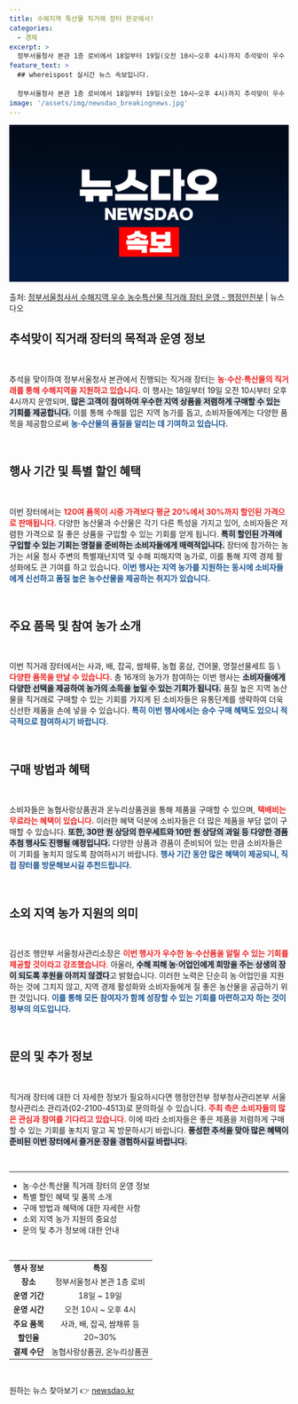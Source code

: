 ```yaml
---
title: 수해지역 특산물 직거래 장터 한곳에서!
categories:
  - 경제
excerpt: >
  정부서울청사 본관 1층 로비에서 18일부터 19일(오전 10시~오후 4시)까지 추석맞이 우수 농수산특산물 직…
feature_text: >
  ## whereispost 실시간 뉴스 속보입니다.

  정부서울청사 본관 1층 로비에서 18일부터 19일(오전 10시~오후 4시)까지 추석맞이 우수 농수산특산물 직…
image: '/assets/img/newsdao_breakingnews.jpg'
---
```


![뉴스다오 속보](/assets/img/newsdao_breakingnews.jpg)

<p>출처: <a href="https://newsdao.kr/1961" rel="dofollow">정부서울청사서 수해지역 우수 농수특산물 직거래 장터 운영 - 행정안전부</a> | 뉴스다오</p>

<h2 data-ke-size="size26">추석맞이 직거래 장터의 목적과 운영 정보</h2>

<p data-ke-size="size16">&nbsp;</p>

추석을 맞이하여 정부서울청사 본관에서 진행되는 직거래 장터는 <b><span style="color: #ee2323;">농·수산·특산물의 직거래를 통해 수해지역을 지원하고 있습니다.</span></b> 이 행사는 18일부터 19일 오전 10시부터 오후 4시까지 운영되며, <b><span style="background-color: #21538527;">많은 고객이 참여하여 우수한 지역 상품을 저렴하게 구매할 수 있는 기회를 제공합니다.</span></b> 이를 통해 수해를 입은 지역 농가를 돕고, 소비자들에게는 다양한 품목을 제공함으로써 <b><span style="color: #1a5490;">농·수산물의 품질을 알리는 데 기여하고 있습니다.</span></b>

<p data-ke-size="size16">&nbsp;</p>

<h2 data-ke-size="size26">행사 기간 및 특별 할인 혜택</h2>

<p data-ke-size="size16">&nbsp;</p>

이번 장터에서는 <b><span style="color: #ee2323;">120여 품목이 시중 가격보다 평균 20%에서 30%까지 할인된 가격으로 판매됩니다.</span></b> 다양한 농산물과 수산물은 각기 다른 특성을 가지고 있어, 소비자들은 저렴한 가격으로 질 좋은 상품을 구입할 수 있는 기회를 얻게 됩니다. <b><span style="background-color: #21538527;">특히 할인된 가격에 구입할 수 있는 기회는 명절을 준비하는 소비자들에게 매력적입니다.</span></b> 장터에 참가하는 농가는 서울 청사 주변의 특별재난지역 및 수해 피해지역 농가로, 이를 통해 지역 경제 활성화에도 큰 기여를 하고 있습니다. <b><span style="color: #1a5490;">이번 행사는 지역 농가를 지원하는 동시에 소비자들에게 신선하고 품질 높은 농수산물을 제공하는 취지가 있습니다.</span></b>

<p data-ke-size="size16">&nbsp;</p>

<h2 data-ke-size="size26">주요 품목 및 참여 농가 소개</h2>

<p data-ke-size="size16">&nbsp;</p>

이번 직거래 장터에서는 사과, 배, 잡곡, 쌈채류, 농협 홍삼, 건어물, 명절선물세트 등 \ <b><span style="color: #ee2323;">다양한 품목을 만날 수 있습니다.</span></b>  총 16개의 농가가 참여하는 이번 행사는 <b><span style="background-color: #21538527;">소비자들에게 다양한 선택을 제공하여 농가의 소득을 높일 수 있는 기회가 됩니다.</span></b> 품질 높은 지역 농산물을 직거래로 구매할 수 있는 기회를 가지게 된 소비자들은 유통단계를 생략하여 더욱 신선한 제품을 손에 넣을 수 있습니다. <b><span style="color: #1a5490;">특히 이번 행사에서는 승수 구매 혜택도 있으니 적극적으로 참여하시기 바랍니다.</span></b>

<p data-ke-size="size16">&nbsp;</p>

<h2 data-ke-size="size26">구매 방법과 혜택</h2>

<p data-ke-size="size16">&nbsp;</p>

소비자들은 농협사랑상품권과 온누리상품권을 통해 제품을 구매할 수 있으며, <b><span style="color: #ee2323;">택배비는 무료라는 혜택이 있습니다.</span></b> 이러한 혜택 덕분에 소비자들은 더 많은 제품을 부담 없이 구매할 수 있습니다. <b><span style="background-color: #21538527;">또한, 30만 원 상당의 한우세트와 10만 원 상당의 과일 등 다양한 경품 추첨 행사도 진행될 예정입니다.</span></b> 다양한 상품과 경품이 준비되어 있는 만큼 소비자들은 이 기회를 놓치지 않도록 참여하시기 바랍니다. <b><span style="color: #1a5490;">행사 기간 동안 많은 혜택이 제공되니, 직접 장터를 방문해보시길 추천드립니다.</span></b>

<p data-ke-size="size16">&nbsp;</p>

<h2 data-ke-size="size26">소외 지역 농가 지원의 의미</h2>

<p data-ke-size="size16">&nbsp;</p>

김선조 행안부 서울청사관리소장은 <b><span style="color: #ee2323;">이번 행사가 우수한 농·수산품을 알릴 수 있는 기회를 제공할 것이라고 강조했습니다.</span></b> 아울러, <b><span style="background-color: #21538527;">수해 피해 농·어업인에게 희망을 주는 상생의 장이 되도록 후원을 아끼지 않겠다</span></b>고 밝혔습니다. 이러한 노력은 단순히 농·어업인을 지원하는 것에 그치지 않고, 지역 경제 활성화와 소비자들에게 질 좋은 농산물을 공급하기 위한 것입니다. <b><span style="color: #1a5490;">이를 통해 모든 참여자가 함께 성장할 수 있는 기회를 마련하고자 하는 것이 정부의 의도입니다.</span></b>

<p data-ke-size="size16">&nbsp;</p>

<h2 data-ke-size="size26">문의 및 추가 정보</h2>

<p data-ke-size="size16">&nbsp;</p>

직거래 장터에 대한 더 자세한 정보가 필요하시다면 행정안전부 정부청사관리본부 서울청사관리소 관리과(02-2100-4513)로 문의하실 수 있습니다. <b><span style="color: #ee2323;">주최 측은 소비자들의 많은 관심과 참여를 기다리고 있습니다.</span></b> 이에 따라 소비자들은 좋은 제품을 저렴하게 구매할 수 있는 기회를 놓치지 말고 꼭 방문하시기 바랍니다. <b><span style="background-color: #21538527;">풍성한 추석을 맞아 많은 혜택이 준비된 이번 장터에서 즐거운 장을 경험하시길 바랍니다.</span></b> 

<p data-ke-size="size16">&nbsp;</p>

<hr>

<ul>
  <li>농·수산·특산물 직거래 장터의 운영 정보</li>
  <li>특별 할인 혜택 및 품목 소개</li>
  <li>구매 방법과 혜택에 대한 자세한 사항</li>
  <li>소외 지역 농가 지원의 중요성</li>
  <li>문의 및 추가 정보에 대한 안내</li>
</ul>

<p data-ke-size="size16">&nbsp;</p>

<table style="width: 100%;">
  <tbody>
    <tr>
      <td style="text-align: center; height: 17px;"><b>행사 정보</b></td>
      <td style="text-align: center; height: 17px;"><b>특징</b></td>
    </tr>
    <tr>
      <td style="text-align: center; height: 17px;"><b>장소</b></td>
      <td style="text-align: center; height: 17px;">정부서울청사 본관 1층 로비</td>
    </tr>
    <tr>
      <td style="text-align: center; height: 17px;"><b>운영 기간</b></td>
      <td style="text-align: center; height: 17px;">18일 ~ 19일</td>
    </tr>
    <tr>
      <td style="text-align: center; height: 17px;"><b>운영 시간</b></td>
      <td style="text-align: center; height: 17px;">오전 10시 ~ 오후 4시</td>
    </tr>
    <tr>
      <td style="text-align: center; height: 17px;"><b>주요 품목</b></td>
      <td style="text-align: center; height: 17px;">사과, 배, 잡곡, 쌈채류 등</td>
    </tr>
    <tr>
      <td style="text-align: center; height: 17px;"><b> 할인율</b></td>
      <td style="text-align: center; height: 17px;">20~30% </td>
    </tr>
    <tr>
      <td style="text-align: center; height: 17px;"><b>결제 수단</b></td>
      <td style="text-align: center; height: 17px;">농협사랑상품권, 온누리상품권</td>
    </tr>
  </tbody>
</table>

<p data-ke-size="size16">&nbsp;</p> 

원하는 뉴스 찾아보기 👉 <a href="https://newsdao.kr" rel="dofollow">newsdao.kr</a>


